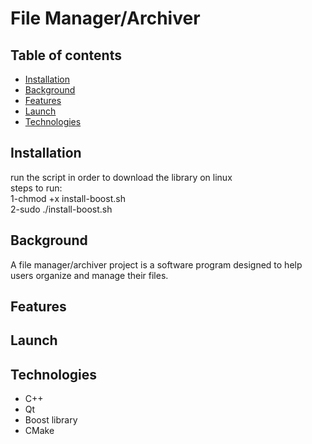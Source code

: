 # File Manager/Archiver

## Table of contents
+ [Installation](#installation)
+ [Background](#background)
+ [Features](#features)
+ [Launch](#launch)
+ [Technologies](#technologies)
## Installation
run the script in order to download the library on linux <br />
steps to run: <br />
1-chmod +x install-boost.sh <br />
2-sudo ./install-boost.sh <br />
## Background
A file manager/archiver project is a software program designed to help users organize and manage their files.
## Features
## Launch
## Technologies
+ C++
+ Qt
+ Boost library
+ CMake
